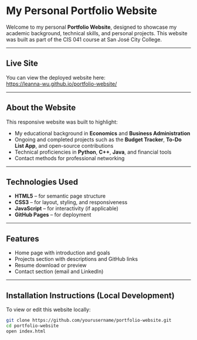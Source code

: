 # My Personal Portfolio Website

Welcome to my personal **Portfolio Website**, designed to showcase my academic background, technical skills, and personal 
projects. This website was built as part of the CIS 041 course at San José City College.

---

## Live Site

You can view the deployed website here:  
https://leanna-wu.github.io/portfolio-website/

---

## About the Website

This responsive website was built to highlight:
- My educational background in **Economics** and **Business Administration**
- Ongoing and completed projects such as the **Budget Tracker**, **To-Do List App**, and open-source contributions
- Technical proficiencies in **Python**, **C++**, **Java**, and financial tools
- Contact methods for professional networking

---

## Technologies Used

- **HTML5** – for semantic page structure  
- **CSS3** – for layout, styling, and responsiveness  
- **JavaScript** – for interactivity (if applicable)  
- **GitHub Pages** – for deployment  

---

## Features

- Home page with introduction and goals  
- Projects section with descriptions and GitHub links  
- Resume download or preview  
- Contact section (email and LinkedIn)

---

## Installation Instructions (Local Development)

To view or edit this website locally:

```bash
git clone https://github.com/yourusername/portfolio-website.git
cd portfolio-website
open index.html
